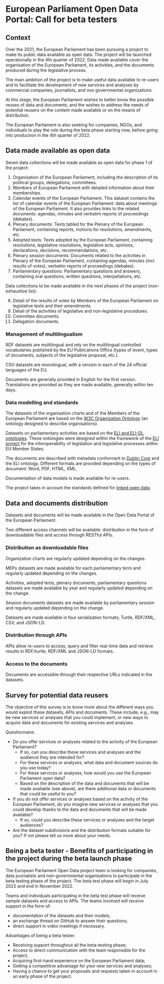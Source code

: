 # European Parliament Open Data Portal: Call for beta testers

## Context

Over the 2021, the European Parliament has been pursuing a project to make its public data available as open data. The project will be launched operationally in the 4th quarter of 2022. Data made available cover the organisation of the European Parliament, its activities, and the documents produced during the legislative process.

The main ambition of the project is to make useful data available to re-users and to facilitate the development of new services and analyses by commercial companies, journalists, and non governmental organizations.  

At this stage, the European Parliament wishes to better know the possible reuses of data and documents, and the wishes to address the needs of potential reusers on the content made available or on the means of distribution.

The European Parliament is also seeking for companies, NGOs, and individuals to play the role during the beta phase starting now, before going into production in the 4th quarter of 2022.

## Data made available as open data

Seven data collections will be made available as open data for phase 1 of the project:

1. Organisation of the European Parliament, including the description of its political groups, delegations, committees.
2. Members of European Parliament with detailed information about their memberships.
3. Calendar events of the European Parliament. This dataset contains the list of calendar events of the European Parliament: data about meetings of the European Parliament. It also provides links to the related documents: agendas, minutes and verbatim reports of proceedings (debates).
4. Plenary documents: Texts tabled for the Plenary of the European Parliament, containing reports, motions for resolutions, amendments, etc.
5. Adopted texts: Texts adopted by the European Parliament, containing resolutions, legislative resolutions, legislative acts, opinions, declarations, decisions, recommendations, etc.
6. Plenary session documents: Documents related to the activities in Plenary of the European Parliament, containing agendas, minutes (incl. results of votes), verbatim reports of proceedings (debates).
7. Parliamentary questions: Parliamentary questions and answers, containing oral questions, written questions, interpellations, etc.

Data collections to be made available in the next phases of the project (non-exhaustive list):

8. Detail of the results of votes by Members of the European Parliament on legislative texts and their amendments.
9. Detail of the activities of legislative and non-legislative procedures.
10.	Committee documents.
11.	Delegation documents.

### Management of multilingualism

RDF datasets are multilingual  and rely on the multilingual controlled vocabularies published by the EU Publications Office (types of event, types of documents, subjects of the legislative proposal, etc.). 

CSV datasets are monolingual, with a version in each of the 24 official languages of the EU.

Documents are generally provided in English for the first version. Translations are provided as they are made available, generally within ten days. 

### Data modelling and standards

The datasets of the organisation charts and of the Members of the European Parliament are based on the [W3C Organization Ontology](https://www.w3.org/TR/vocab-org/) (an ontology designed to describe organisations).

Datasets on parliamentary activities are based on the [ELI and ELI-DL ontologies](https://op.europa.eu/en/web/eu-vocabularies/dataset/-/resource?uri=http://publications.europa.eu/resource/dataset/eli). These ontologies were designed within the framework of the [ELI project](https://eur-lex.europa.eu/eli-register/about.html) for the interoperability of legislation and legislative processes within EU Member States.

The documents are described with metadata conformant to [Dublin Core](https://www.dublincore.org/specifications/dublin-core/dcmi-terms/) and the ELI ontology. Different formats are provided depending on the types of document: Word, PDF, HTML, XML.

Documentation of data models is made available for re-users.

The project takes in account the standards defined for [linked open data](https://en.wikipedia.org/wiki/Linked_data).

## Data and documents distribution

Datasets and documents will be made available in the Open Data Portal of the European Parliament.

Two different access channels will be available: distribution in the form of downloadable files and access through RESTful APIs.

### Distribution as downloadable files

Organization charts are regularly updated depending on the changes.

MEPs datasets are made available for each parliamentary term and regularly updated depending on the changes.

Activities, adopted texts, plenary documents, parliamentary questions datasets are made available by year and regularly updated depending on the change.

Session documents datasets are made available by parliamentary session and regularly updated depending on the change.

Datasets are made available in four serialization formats; Turtle, RDF/XML, CSV, and JSON-LD.

### Distribution through APIs

APIs allow re-users to access, query and filter real-time data and retrieve results in RDF/turtle, RDF/XML and JSON-LD formats.

### Access to the documents

Documents are accessible through their respective URLs indicated in the datasets.

## Survey for potential data reusers

The objective of this survey is to know more about the different ways you would exploit these datasets, APIs and documents. These include, e.g., may be new services or analyses that you could implement, or new ways to acquire data and documents for existing services and analyses.

Questionnaire: 

- Do you offer services or analyses related to the activity of the European Parliament?
  - If so, can you describe these services and analyses and the audience they are intended for?
  - For these services or analyses, what data and document sources do you use today?
  - For these services or analyses, how would you use the European Parliament open data? 
  - Based on the description of the data and documents that will be made available (see above), are there additional data or documents that could be useful to you?
- If you do not offer services or analyses based on the activity of the European Parliament, do you imagine new services or analyses that you could develop thanks to the data and documents that will be made available? 
  - If so, could you describe these services or analyses and the target audiences?
- Are the dataset subdivisions  and the distribution formats suitable for you? If not please tell us more about your needs.

## Being a beta tester - Benefits of participating in the project during the beta launch phase

The European Parliament Open Data project team is looking for companies, data journalists and non-governmental organisations to participate in the beta testing phase of the project. The beta test phase will begin in July 2022 and end in November 2022.

Teams and individuals participating in the beta test phase will receive sample datasets and access to APIs. The teams involved will receive support in the form of: 

- documentation of the datasets and their models;
- an exchange thread on GitHub to answer their questions;
- direct support in video meetings if necessary.

Advantages of being a beta tester:

- Receiving support throughout all the beta-testing phase;
- Access to direct communication with the team responsible for the project;
- Acquiring first-hand experience on the European Parliament data;
- Getting a competitive advantage for your new services and analyses;
- Having a chance to get your proposals and requests taken in account in an early phase of the project.
